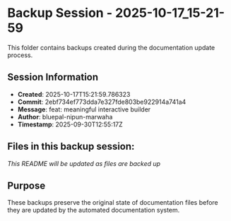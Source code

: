 # Backup Session - 2025-10-17_15-21-59

This folder contains backups created during the documentation update process.

## Session Information
- **Created**: 2025-10-17T15:21:59.786323
- **Commit**: 2ebf734ef773dda7e327fde803be922914a741a4
- **Message**: feat: meaningful interactive builder
- **Author**: bluepal-nipun-marwaha
- **Timestamp**: 2025-09-30T12:55:17Z

## Files in this backup session:
*This README will be updated as files are backed up*

## Purpose
These backups preserve the original state of documentation files before they are updated by the automated documentation system.
